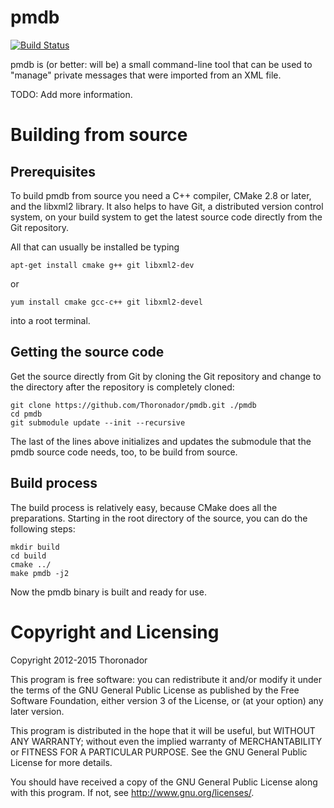 # pmdb

[![Build Status](https://travis-ci.org/Thoronador/pmdb.svg)](https://travis-ci.org/Thoronador/pmdb)

pmdb is (or better: will be) a small command-line tool that can be used to
"manage" private messages that were imported from an XML file.

TODO: Add more information.

# Building from source

## Prerequisites

To build pmdb from source you need a C++ compiler, CMake 2.8 or later, and
the libxml2 library. It also helps to have Git, a distributed version control
system, on your build system to get the latest source code directly from the
Git repository.

All that can usually be installed be typing

    apt-get install cmake g++ git libxml2-dev

or

    yum install cmake gcc-c++ git libxml2-devel

into a root terminal.

## Getting the source code

Get the source directly from Git by cloning the Git repository and change to
the directory after the repository is completely cloned:

    git clone https://github.com/Thoronador/pmdb.git ./pmdb
    cd pmdb
    git submodule update --init --recursive

The last of the lines above initializes and updates the submodule that the
pmdb source code needs, too, to be build from source.

## Build process

The build process is relatively easy, because CMake does all the preparations.
Starting in the root directory of the source, you can do the following steps:

    mkdir build
    cd build
    cmake ../
    make pmdb -j2

Now the pmdb binary is built and ready for use.

# Copyright and Licensing

Copyright 2012-2015 Thoronador

This program is free software: you can redistribute it and/or modify
it under the terms of the GNU General Public License as published by
the Free Software Foundation, either version 3 of the License, or
(at your option) any later version.

This program is distributed in the hope that it will be useful,
but WITHOUT ANY WARRANTY; without even the implied warranty of
MERCHANTABILITY or FITNESS FOR A PARTICULAR PURPOSE.  See the
GNU General Public License for more details.

You should have received a copy of the GNU General Public License
along with this program.  If not, see <http://www.gnu.org/licenses/>.
